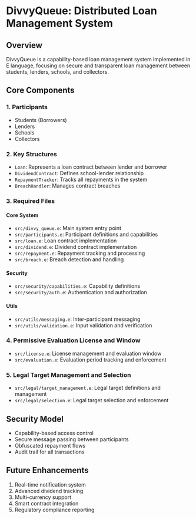 # DivvyQueue: Distributed Loan Management System

## Overview
DivvyQueue is a capability-based loan management system implemented in E language, focusing on secure and transparent loan management between students, lenders, schools, and collectors.

## Core Components

### 1. Participants
- Students (Borrowers)
- Lenders
- Schools
- Collectors

### 2. Key Structures
- `Loan`: Represents a loan contract between lender and borrower
- `DividendContract`: Defines school-lender relationship
- `RepaymentTracker`: Tracks all repayments in the system
- `BreachHandler`: Manages contract breaches

### 3. Required Files

#### Core System
- `src/divvy_queue.e`: Main system entry point
- `src/participants.e`: Participant definitions and capabilities
- `src/loan.e`: Loan contract implementation
- `src/dividend.e`: Dividend contract implementation
- `src/repayment.e`: Repayment tracking and processing
- `src/breach.e`: Breach detection and handling

#### Security
- `src/security/capabilities.e`: Capability definitions
- `src/security/auth.e`: Authentication and authorization

#### Utils
- `src/utils/messaging.e`: Inter-participant messaging
- `src/utils/validation.e`: Input validation and verification

### 4. Permissive Evaluation License and Window
- `src/license.e`: License management and evaluation window
- `src/evaluation.e`: Evaluation period tracking and enforcement

### 5. Legal Target Management and Selection
- `src/legal/target_management.e`: Legal target definitions and management
- `src/legal/selection.e`: Legal target selection and enforcement

## Security Model
- Capability-based access control
- Secure message passing between participants
- Obfuscated repayment flows
- Audit trail for all transactions

## Future Enhancements
1. Real-time notification system
2. Advanced dividend tracking
3. Multi-currency support
4. Smart contract integration
5. Regulatory compliance reporting